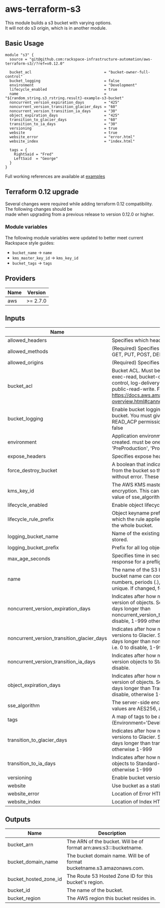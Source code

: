 # aws-terraform-s3

This module builds a s3 bucket with varying options.  
It will not do s3 origin, which is in another module.

## Basic Usage

```HCL
module "s3" {
  source = "git@github.com:rackspace-infrastructure-automation/aws-terraform-s3//?ref=v0.12.0"

  bucket_acl                                 = "bucket-owner-full-control"
  bucket_logging                             = false
  environment                                = "Development"
  lifecycle_enabled                          = true
  name                                       = "${random_string.s3_rstring.result}-example-s3-bucket"
  noncurrent_version_expiration_days         = "425"
  noncurrent_version_transition_glacier_days = "60"
  noncurrent_version_transition_ia_days      = "30"
  object_expiration_days                     = "425"
  transition_to_glacier_days                 = "60"
  transition_to_ia_days                      = "30"
  versioning                                 = true
  website                                    = true
  website_error                              = "error.html"
  website_index                              = "index.html"

  tags = {
    RightSaid = "Fred"
    LeftSaid  = "George"
  }
}
```

Full working references are available at [examples](examples)

## Terraform 0.12 upgrade

Several changes were required while adding terraform 0.12 compatibility.  The following changes should be  
made when upgrading from a previous release to version 0.12.0 or higher.

### Module variables

The following module variables were updated to better meet current Rackspace style guides:

- `bucket_name` -> `name`
- `kms_master_key_id` -> `kms_key_id`
- `bucket_tags` -> `tags`

## Providers

| Name | Version |
|------|---------|
| aws | >= 2.7.0 |

## Inputs

| Name | Description | Type | Default | Required |
|------|-------------|------|---------|:-----:|
| allowed\_headers | Specifies which headers are allowed. | `list(string)` | `[]` | no |
| allowed\_methods | (Required) Specifies which methods are allowed. Can be GET, PUT, POST, DELETE or HEAD. | `list(string)` | `[]` | no |
| allowed\_origins | (Required) Specifies which origins are allowed. | `list(string)` | `[]` | no |
| bucket\_acl | Bucket ACL. Must be either authenticated-read, aws-exec-read, bucket-owner-read, bucket-owner-full-control, log-delivery-write, private, public-read or public-read-write. For more details https://docs.aws.amazon.com/AmazonS3/latest/dev/acl-overview.html#canned-acl | `string` | `"bucket-owner-full-control"` | no |
| bucket\_logging | Enable bucket logging. Will store logs in another existing bucket. You must give the log-delivery group WRITE and READ\_ACP permissions to the target bucket. i.e. true \| false | `bool` | `false` | no |
| environment | Application environment for which this network is being created. must be one of ['Development', 'Integration', 'PreProduction', 'Production', 'QA', 'Staging', 'Test'] | `string` | `"Development"` | no |
| expose\_headers | Specifies expose header in the response. | `list(string)` | `[]` | no |
| force\_destroy\_bucket | A boolean that indicates all objects should be deleted from the bucket so that the bucket can be destroyed without error. These objects are not recoverable. | `bool` | `false` | no |
| kms\_key\_id | The AWS KMS master key ID used for the SSE-KMS encryption. This can only be used when you set the value of sse\_algorithm as aws:kms. | `string` | `""` | no |
| lifecycle\_enabled | Enable object lifecycle management. i.e. true \| false | `bool` | `false` | no |
| lifecycle\_rule\_prefix | Object keyname prefix identifying one or more objects to which the rule applies. Set as an empty string to target the whole bucket. | `string` | `""` | no |
| logging\_bucket\_name | Name of the existing bucket where the logs will be stored. | `string` | `""` | no |
| logging\_bucket\_prefix | Prefix for all log object keys. i.e. logs/ | `string` | `""` | no |
| max\_age\_seconds | Specifies time in seconds that browser can cache the response for a preflight request. | `number` | `600` | no |
| name | The name of the S3 bucket for the access logs. The bucket name can contain only lowercase letters, numbers, periods (.), and dashes (-). Must be globally unique. If changed, forces a new resource. | `string` | n/a | yes |
| noncurrent\_version\_expiration\_days | Indicates after how many days we are deleting previous version of objects.  Set to 0 to disable or at least 365 days longer than noncurrent\_version\_transition\_glacier\_days. i.e. 0 to disable, 1-999 otherwise | `number` | `0` | no |
| noncurrent\_version\_transition\_glacier\_days | Indicates after how many days we are moving previous versions to Glacier.  Should be 0 to disable or at least 30 days longer than noncurrent\_version\_transition\_ia\_days. i.e. 0 to disable, 1-999 otherwise | `number` | `0` | no |
| noncurrent\_version\_transition\_ia\_days | Indicates after how many days we are moving previous version objects to Standard-IA storage. Set to 0 to disable. | `number` | `0` | no |
| object\_expiration\_days | Indicates after how many days we are deleting current version of objects. Set to 0 to disable or at least 365 days longer than TransitionInDaysGlacier. i.e. 0 to disable, otherwise 1-999 | `number` | `0` | no |
| sse\_algorithm | The server-side encryption algorithm to use. Valid values are AES256, aws:kms, and none | `string` | `"AES256"` | no |
| tags | A map of tags to be applied to the Bucket. i.e {Environment='Development'} | `map(string)` | `{}` | no |
| transition\_to\_glacier\_days | Indicates after how many days we are moving current versions to Glacier.  Should be 0 to disable or at least 30 days longer than transition\_to\_ia\_days. i.e. 0 to disable, otherwise 1-999 | `number` | `0` | no |
| transition\_to\_ia\_days | Indicates after how many days we are moving current objects to Standard-IA storage. i.e. 0 to disable, otherwise 1-999 | `number` | `0` | no |
| versioning | Enable bucket versioning. i.e. true \| false | `bool` | `false` | no |
| website | Use bucket as a static website. i.e. true \| false | `bool` | `false` | no |
| website\_error | Location of Error HTML file. i.e. error.html | `string` | `"error.html"` | no |
| website\_index | Location of Index HTML file. i.e index.html | `string` | `"index.html"` | no |

## Outputs

| Name | Description |
|------|-------------|
| bucket\_arn | The ARN of the bucket. Will be of format arn:aws:s3:::bucketname. |
| bucket\_domain\_name | The bucket domain name. Will be of format bucketname.s3.amazonaws.com. |
| bucket\_hosted\_zone\_id | The Route 53 Hosted Zone ID for this bucket's region. |
| bucket\_id | The name of the bucket. |
| bucket\_region | The AWS region this bucket resides in. |

